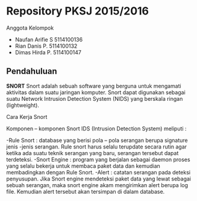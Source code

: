 # Repository PKSJ 2015/2016


Anggota Kelompok
- Naufan Arifie S   5114100136
- Rian Danis P.     5114100132
- Dimas Hirda P.    5114100147 

## Pendahuluan
**SNORT**
Snort adalah sebuah software yang berguna untuk mengamati aktivitas dalam suatu jaringan komputer. Snort dapat digunakan sebagai suatu Network Intrusion Detection System (NIDS) yang berskala ringan (lightweight).

Cara Kerja Snort




Komponen – komponen Snort IDS (Intrusion Detection System) meliputi :

-Rule Snort : database yang berisi pola – pola serangan berupa signature jenis -jenis serangan. Rule snort harus selalu terupdate secara rutin agar ketika ada suatu teknik serangan yang baru, serangan tersebut dapat terdeteksi.
-Snort Engine : program yang berjalan sebagai daemon proses yang selalu bekerja untuk membaca paket data dan kemudian membadingkan dengan Rule Snort.
-Alert : catatan serangan pada deteksi penyusupan. Jika Snort engine mendeteksi paket data yang lewat sebagai sebuah serangan, maka snort engine akam mengirimkan alert berupa log file. Kemudian alert tersebut akan tersimpan di dalam database.
